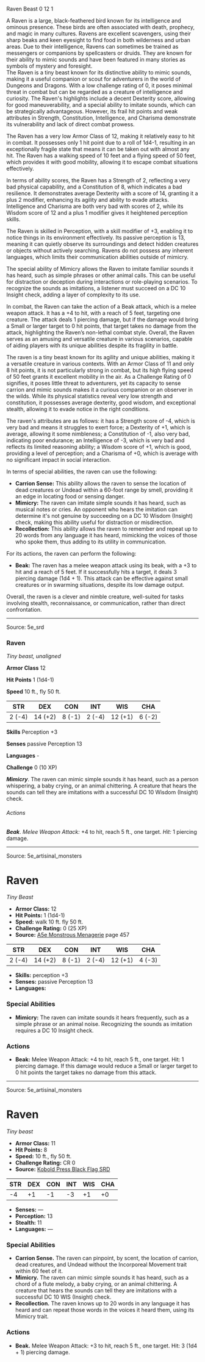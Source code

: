 <MonsterName/>Raven</MonsterName>
<CreatureType/>Beast</CreatureType>
<CR/>0</CR>
<AC/>12</AC>
<HP/>1</HP>
<summary>A Raven is a large, black-feathered bird known for its intelligence and ominous presence. These birds are often associated with death, prophecy, and magic in many cultures. Ravens are excellent scavengers, using their sharp beaks and keen eyesight to find food in both wilderness and urban areas. Due to their intelligence, Ravens can sometimes be trained as messengers or companions by spellcasters or druids. They are known for their ability to mimic sounds and have been featured in many stories as symbols of mystery and foresight.</summary>

<summary>The Raven is a tiny beast known for its distinctive ability to mimic sounds, making it a useful companion or scout for adventurers in the world of Dungeons and Dragons. With a low challenge rating of 0, it poses minimal threat in combat but can be regarded as a creature of intelligence and curiosity. The Raven's highlights include a decent Dexterity score, allowing for good maneuverability, and a special ability to imitate sounds, which can be strategically advantageous. However, its frail hit points and weak attributes in Strength, Constitution, Intelligence, and Charisma demonstrate its vulnerability and lack of direct combat prowess.</summary>

<detail>

The Raven has a very low Armor Class of 12, making it relatively easy to hit in combat. It possesses only 1 hit point due to a roll of 1d4-1, resulting in an exceptionally fragile state that means it can be taken out with almost any hit. The Raven has a walking speed of 10 feet and a flying speed of 50 feet, which provides it with good mobility, allowing it to escape combat situations effectively.

In terms of ability scores, the Raven has a Strength of 2, reflecting a very bad physical capability, and a Constitution of 8, which indicates a bad resilience. It demonstrates average Dexterity with a score of 14, granting it a plus 2 modifier, enhancing its agility and ability to evade attacks. Intelligence and Charisma are both very bad with scores of 2, while its Wisdom score of 12 and a plus 1 modifier gives it heightened perception skills.

The Raven is skilled in Perception, with a skill modifier of +3, enabling it to notice things in its environment effectively. Its passive perception is 13, meaning it can quietly observe its surroundings and detect hidden creatures or objects without actively searching. Ravens do not possess any inherent languages, which limits their communication abilities outside of mimicry.

The special ability of Mimicry allows the Raven to imitate familiar sounds it has heard, such as simple phrases or other animal calls. This can be useful for distraction or deception during interactions or role-playing scenarios. To recognize the sounds as imitations, a listener must succeed on a DC 10 Insight check, adding a layer of complexity to its use.

In combat, the Raven can take the action of a Beak attack, which is a melee weapon attack. It has a +4 to hit, with a reach of 5 feet, targeting one creature. The attack deals 1 piercing damage, but if the damage would bring a Small or larger target to 0 hit points, that target takes no damage from the attack, highlighting the Raven’s non-lethal combat style. Overall, the Raven serves as an amusing and versatile creature in various scenarios, capable of aiding players with its unique abilities despite its fragility in battle.

The raven is a tiny beast known for its agility and unique abilities, making it a versatile creature in various contexts. With an Armor Class of 11 and only 8 hit points, it is not particularly strong in combat, but its high flying speed of 50 feet grants it excellent mobility in the air. As a Challenge Rating of 0 signifies, it poses little threat to adventurers, yet its capacity to sense carrion and mimic sounds makes it a curious companion or an observer in the wilds. While its physical statistics reveal very low strength and constitution, it possesses average dexterity, good wisdom, and exceptional stealth, allowing it to evade notice in the right conditions.

The raven's attributes are as follows: it has a Strength score of -4, which is very bad and means it struggles to exert force; a Dexterity of +1, which is average, allowing it some nimbleness; a Constitution of -1, also very bad, indicating poor endurance; an Intelligence of -3, which is very bad and reflects its limited reasoning ability; a Wisdom score of +1, which is good, providing a level of perception; and a Charisma of +0, which is average with no significant impact in social interaction.

In terms of special abilities, the raven can use the following:

- **Carrion Sense:** This ability allows the raven to sense the location of dead creatures or Undead within a 60-foot range by smell, providing it an edge in locating food or sensing danger.
- **Mimicry:** The raven can imitate simple sounds it has heard, such as musical notes or cries. An opponent who hears the imitation can determine it's not genuine by succeeding on a DC 10 Wisdom (Insight) check, making this ability useful for distraction or misdirection.
- **Recollection:** This ability allows the raven to remember and repeat up to 20 words from any language it has heard, mimicking the voices of those who spoke them, thus adding to its utility in communication.

For its actions, the raven can perform the following:

- **Beak:** The raven has a melee weapon attack using its beak, with a +3 to hit and a reach of 5 feet. If it successfully hits a target, it deals 3 piercing damage (1d4 + 1). This attack can be effective against small creatures or in swarming situations, despite its low damage output.

Overall, the raven is a clever and nimble creature, well-suited for tasks involving stealth, reconnaissance, or communication, rather than direct confrontation.</detail>



---

Source: 5e_srd

### Raven

*Tiny beast, unaligned*

**Armor Class** 12

**Hit Points** 1 (1d4-1)

**Speed** 10 ft., fly 50 ft.

| STR    | DEX     | CON    | INT    | WIS     | CHA    |
|--------|---------|--------|--------|---------|--------|
| 2 (-4) | 14 (+2) | 8 (-1) | 2 (-4) | 12 (+1) | 6 (-2) |

**Skills** Perception +3

**Senses** passive Perception 13

**Languages** -

**Challenge** 0 (10 XP)

***Mimicry***. The raven can mimic simple sounds it has heard, such as a person whispering, a baby crying, or an animal chittering. A creature that hears the sounds can tell they are imitations with a successful DC 10 Wisdom (Insight) check.

###### Actions

***Beak***. *Melee Weapon Attack:* +4 to hit, reach 5 ft., one target. *Hit:* 1 piercing damage.



---

Source: 5e_artisinal_monsters

# Raven

*Tiny* *Beast*

- **Armor Class:** 12
- **Hit Points:** 1 (1d4-1)
- **Speed:** walk 10 ft. fly 50 ft.
- **Challenge Rating:** 0 (25 XP)
- **Source:** [A5e Monstrous Menagerie](https://enpublishingrpg.com/products/level-up-monstrous-menagerie-a5e) page 457

| STR | DEX | CON | INT | WIS | CHA |
| --- | --- | --- | --- | --- | --- |
| 2 (-4) | 14 (+2) | 8 (-1) | 2 (-4) | 12 (+1) | 4 (-3) |

- **Skills:** perception +3
- **Senses:** passive Perception 13
- **Languages:** 

### Special Abilities

- **Mimicry:** The raven can imitate sounds it hears frequently, such as a simple phrase or an animal noise. Recognizing the sounds as imitation requires a DC 10 Insight check.

### Actions

- **Beak:** Melee Weapon Attack: +4 to hit, reach 5 ft., one target. Hit: 1 piercing damage. If this damage would reduce a Small or larger target to 0 hit points  the target takes no damage from this attack.






---

Source: 5e_artisinal_monsters

# Raven

*Tiny beast*

- **Armor Class:** 11
- **Hit Points:** 8
- **Speed:** 10 ft., fly 50 ft.
- **Challenge Rating:** CR 0
- **Source:** [Kobold Press Black Flag SRD](https://koboldpress.com/black-flag-roleplaying/)

| STR | DEX | CON | INT | WIS | CHA |
| --- | --- | --- | --- | --- | --- |
| -4 | +1 | -1 | -3 | +1 | +0 |

- **Senses:** —
- **Perception:** 13
- **Stealth:** 11
- **Languages:** —

### Special Abilities

- **Carrion Sense.** The raven can pinpoint, by scent, the location of carrion, dead creatures, and Undead without the Incorporeal Movement trait within 60 feet of it.
- **Mimicry.** The raven can mimic simple sounds it has heard, such as a chord of a flute melody, a baby crying, or an animal chittering. A creature that hears the sounds can tell they are imitations with a successful DC 10 WIS (Insight) check.
- **Recollection.** The raven knows up to 20 words in any language it has heard and can repeat those words in the voices it heard them, using its Mimicry trait.

### Actions

- **Beak.** Melee Weapon Attack: +3 to hit, reach 5 ft., one target. Hit: 3 (1d4 + 1) piercing damage.



